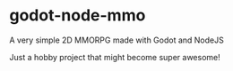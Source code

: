 # godot-node-mmo
A very simple 2D MMORPG made with Godot and NodeJS

Just a hobby project that might become super awesome!